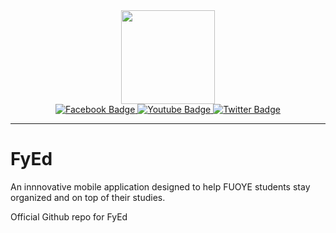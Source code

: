 <div id="header" align="center">
  <img src="https://media.giphy.com/media/g01P1Z9IjHtsf5TjQm/giphy.gif" width="150" height="150" />
</div>

<div id="badges" align="center">
  <a href="your-linkedin-URL">
    <img src="https://img.shields.io/badge/Facebook-blue?style=for-the-badge&logo=facebook&logoColor=white" alt="Facebook Badge" />
  </a>
  <a href="your-youtube-URL">
    <img src="https://img.shields.io/badge/YouTube-red?style=for-the-badge&logo=youtube&logoColor=white" alt="Youtube Badge"/>
  </a>
  <a href="your-twitter-URL">
    <img src="https://img.shields.io/badge/Twitter-blue?style=for-the-badge&logo=twitter&logoColor=white" alt="Twitter Badge"/>
  </a>
</div>

---

# FyEd

<p> An innnovative mobile application designed to help FUOYE students stay organized and on top of their studies. </p>

<p>Official Github repo for FyEd</p>
